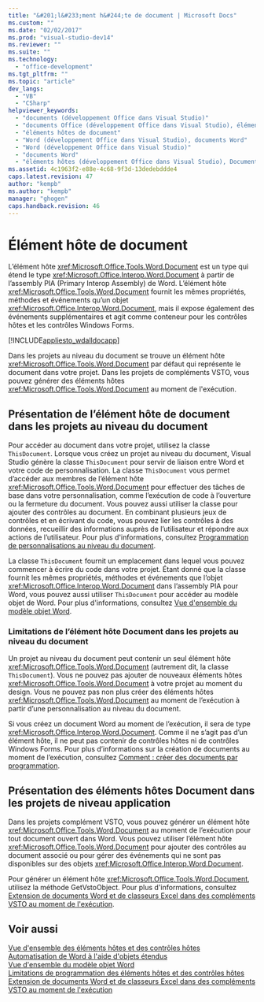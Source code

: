 ```yaml
---
title: "&#201;l&#233;ment h&#244;te de document | Microsoft Docs"
ms.custom: ""
ms.date: "02/02/2017"
ms.prod: "visual-studio-dev14"
ms.reviewer: ""
ms.suite: ""
ms.technology: 
  - "office-development"
ms.tgt_pltfrm: ""
ms.topic: "article"
dev_langs: 
  - "VB"
  - "CSharp"
helpviewer_keywords: 
  - "documents (développement Office dans Visual Studio)"
  - "documents Office (développement Office dans Visual Studio), éléments hôtes de document"
  - "éléments hôtes de document"
  - "Word (développement Office dans Visual Studio), documents Word"
  - "Word (développement Office dans Visual Studio)"
  - "documents Word"
  - "éléments hôtes (développement Office dans Visual Studio), Document"
ms.assetid: 4c1963f2-e88e-4c68-9f3d-13dedebddde4
caps.latest.revision: 47
author: "kempb"
ms.author: "kempb"
manager: "ghogen"
caps.handback.revision: 46
---
```

# &#201;l&#233;ment h&#244;te de document
  L’élément hôte <xref:Microsoft.Office.Tools.Word.Document> est un type qui étend le type <xref:Microsoft.Office.Interop.Word.Document> à partir de l’assembly PIA \(Primary Interop Assembly\) de Word. L’élément hôte <xref:Microsoft.Office.Tools.Word.Document> fournit les mêmes propriétés, méthodes et événements qu’un objet <xref:Microsoft.Office.Interop.Word.Document>, mais il expose également des événements supplémentaires et agit comme conteneur pour les contrôles hôtes et les contrôles Windows Forms.  
  
 [!INCLUDE[appliesto_wdalldocapp](../vsto/includes/appliesto-wdalldocapp-md.md)]  
  
 Dans les projets au niveau du document se trouve un élément hôte <xref:Microsoft.Office.Tools.Word.Document> par défaut qui représente le document dans votre projet. Dans les projets de compléments VSTO, vous pouvez générer des éléments hôtes <xref:Microsoft.Office.Tools.Word.Document> au moment de l'exécution.  
  
## Présentation de l’élément hôte de document dans les projets au niveau du document  
 Pour accéder au document dans votre projet, utilisez la classe `ThisDocument`. Lorsque vous créez un projet au niveau du document, Visual Studio génère la classe `ThisDocument` pour servir de liaison entre Word et votre code de personnalisation. La classe `ThisDocument` vous permet d’accéder aux membres de l’élément hôte <xref:Microsoft.Office.Tools.Word.Document> pour effectuer des tâches de base dans votre personnalisation, comme l’exécution de code à l’ouverture ou la fermeture du document. Vous pouvez aussi utiliser la classe pour ajouter des contrôles au document. En combinant plusieurs jeux de contrôles et en écrivant du code, vous pouvez lier les contrôles à des données, recueillir des informations auprès de l’utilisateur et répondre aux actions de l’utilisateur. Pour plus d'informations, consultez [Programmation de personnalisations au niveau du document](../vsto/programming-document-level-customizations.md).  
  
 La classe `ThisDocument` fournit un emplacement dans lequel vous pouvez commencer à écrire du code dans votre projet. Étant donné que la classe fournit les mêmes propriétés, méthodes et événements que l’objet <xref:Microsoft.Office.Interop.Word.Document> dans l’assembly PIA pour Word, vous pouvez aussi utiliser `ThisDocument` pour accéder au modèle objet de Word. Pour plus d'informations, consultez [Vue d'ensemble du modèle objet Word](../vsto/word-object-model-overview.md).  
  
### Limitations de l’élément hôte Document dans les projets au niveau du document  
 Un projet au niveau du document peut contenir un seul élément hôte <xref:Microsoft.Office.Tools.Word.Document> \(autrement dit, la classe `ThisDocument`\). Vous ne pouvez pas ajouter de nouveaux éléments hôtes <xref:Microsoft.Office.Tools.Word.Document> à votre projet au moment du design. Vous ne pouvez pas non plus créer des éléments hôtes <xref:Microsoft.Office.Tools.Word.Document> au moment de l’exécution à partir d’une personnalisation au niveau du document.  
  
 Si vous créez un document Word au moment de l’exécution, il sera de type <xref:Microsoft.Office.Interop.Word.Document>. Comme il ne s’agit pas d’un élément hôte, il ne peut pas contenir de contrôles hôtes ni de contrôles Windows Forms. Pour plus d’informations sur la création de documents au moment de l’exécution, consultez [Comment : créer des documents par programmation](../vsto/how-to-programmatically-create-new-documents.md).  
  
## Présentation des éléments hôtes Document dans les projets de niveau application  
 Dans les projets complément VSTO, vous pouvez générer un élément hôte <xref:Microsoft.Office.Tools.Word.Document> au moment de l’exécution pour tout document ouvert dans Word. Vous pouvez utiliser l’élément hôte <xref:Microsoft.Office.Tools.Word.Document> pour ajouter des contrôles au document associé ou pour gérer des événements qui ne sont pas disponibles sur des objets <xref:Microsoft.Office.Interop.Word.Document>.  
  
 Pour générer un élément hôte <xref:Microsoft.Office.Tools.Word.Document>, utilisez la méthode GetVstoObject. Pour plus d'informations, consultez [Extension de documents Word et de classeurs Excel dans des compléments VSTO au moment de l'exécution](../vsto/extending-word-documents-and-excel-workbooks-in-vsto-add-ins-at-run-time.md).  
  
## Voir aussi  
 [Vue d'ensemble des éléments hôtes et des contrôles hôtes](../vsto/host-items-and-host-controls-overview.md)   
 [Automatisation de Word à l'aide d'objets étendus](../vsto/automating-word-by-using-extended-objects.md)   
 [Vue d'ensemble du modèle objet Word](../vsto/word-object-model-overview.md)   
 [Limitations de programmation des éléments hôtes et des contrôles hôtes](../vsto/programmatic-limitations-of-host-items-and-host-controls.md)   
 [Extension de documents Word et de classeurs Excel dans des compléments VSTO au moment de l'exécution](../vsto/extending-word-documents-and-excel-workbooks-in-vsto-add-ins-at-run-time.md)  
  
  